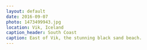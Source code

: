 ```yaml
---
layout: default
date: 2016-09-07
photo: 1473499943.jpg
location: Vik, Iceland
caption_header: South Coast
caption: East of Vik, the stunning black sand beach.
---
```

